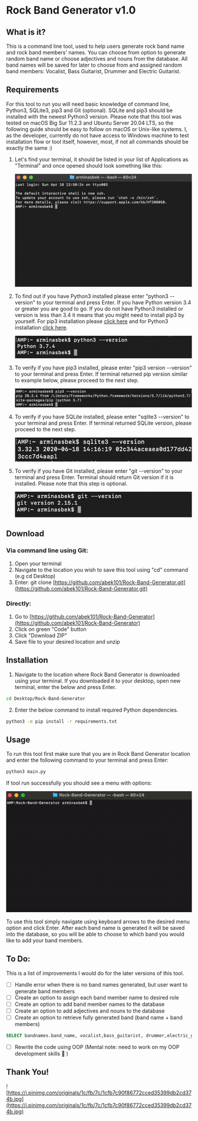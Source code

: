 # Rock Band Generator v1.0

## What is it?

This is a command line tool, used to help users generate rock band name and rock band members' names. You can choose from option to generate random band name or choose adjectives and nouns from the database. All band names will be saved for later to choose from and assigned random band members: Vocalist, Bass Guitarist, Drummer and Electric Guitarist.

## Requirements

For this tool to run you will need basic knowledge of command line, Python3, SQLite3, pip3 and Git (optional). SQLite and pip3 should be installed with the newest Python3 version. Please note that this tool was tested on macOS Big Sur 11.2.3 and Ubuntu Server 20.04 LTS, so the following guide should be easy to follow on macOS or Unix-like systems. I, as the developer, currently do not have access to Windows machine to test installation flow or tool itself, however, most, if not all commands should be exactly the same :) 

1. Let's find your terminal, it should be listed in your list of Applications as "Terminal" and once opened should look something like this:

    ![images/Screenshot_2021-04-18_at_15.33.01.png](images/Screenshot_2021-04-18_at_15.33.01.png)

2. To find out if you have Python3 installed please enter "python3  --version" to your terminal and press Enter. If you have Python version 3.4 or greater you are good to go. If you do not have Python3 installed or version is less than 3.4 it means that you might need to install pip3 by yourself. For pip3 installation please [click here](https://stackoverflow.com/questions/6587507/how-to-install-pip-with-python-3) and for Python3 installation [click here](https://www.python.org/downloads/).

    ![images/Screenshot_2021-04-18_at_15.36.06.png](images/Screenshot_2021-04-18_at_15.36.06.png)

3. To verify if you have pip3 installed, please enter "pip3 version --version" to your terminal and press Enter. If terminal returned pip version similar to example below, please proceed to the next step. 

    ![images/Screenshot_2021-04-18_at_15.46.27.png](images/Screenshot_2021-04-18_at_15.46.27.png)

4. To verify if you have SQLite installed, please enter "sqlite3 --version" to your terminal and press Enter. If terminal returned SQLite version, please proceed to the next step. 

    ![images/Screenshot_2021-04-18_at_15.52.52.png](images/Screenshot_2021-04-18_at_15.52.52.png)

5. To verify if you have Git installed, please enter "git --version" to your terminal and press Enter. Terminal should return Git version if it is installed. Please note that this step is optional.

    ![images/Screenshot_2021-04-18_at_16.00.30.png](images/Screenshot_2021-04-18_at_16.00.30.png)

## Download

### Via command line using Git:

1. Open your terminal
2. Navigate to the location you wish to save this tool using "cd" command (e.g cd Desktop)
3. Enter: git clone [https://github.com/abek101/Rock-Band-Generator.git](https://github.com/abek101/Rock-Band-Generator.git)

### Directly:

1. Go to [https://github.com/abek101/Rock-Band-Generator](https://github.com/abek101/Rock-Band-Generator)
2. Click on green "Code" button
3. Click "Download ZIP" 
4. Save file to your desired location and unzip

## Installation

1. Navigate to the location where Rock Band Generator is downloaded using your terminal. If you downloaded it to your desktop, open new terminal, enter the below and press Enter.

```bash
cd Desktop/Rock-Band-Generator
```

 2.  Enter the below command to install required Python dependencies.

```bash
python3 -m pip install -r requirements.txt
```

## Usage

To run this tool first make sure that you are in Rock Band Generator location and enter the following command to your terminal and press Enter:

```bash
python3 main.py
```

If tool run successfully you should see a menu with options:

![images/ezgif.com-gif-maker.gif](images/ezgif.com-gif-maker.gif)

To use this tool simply navigate using keyboard arrows to the desired menu option and click Enter. After each band name is generated it will be saved into the database, so you will be able to choose to which band you would like to add your band members.

## To Do:

This is a list of improvements I would do for the later versions of this tool.

- [ ]  Handle error when there is no band names generated, but user want to generate band members
- [ ]  Create an option to assign each band member name to desired role
- [ ]  Create an option to add band member names to the database
- [ ]  Create an option to add adjectives and nouns to the database
- [ ]  Create an option to retrieve fully generated band (band name + band members)

```sql
SELECT bandnames.band_name, vocalist,bass_guitarist, drummer,electric_guitarist FROM bandmembers JOIN bandnames ON bandmembers.band_name_id = bandnames.id
```

- [ ]  Rewrite the code using OOP (Mental note: need to work on my OOP development skills 🙂 )

## Thank You!

![https://i.pinimg.com/originals/1c/fb/7c/1cfb7c90f86772cced35399db2cd374b.jpg](https://i.pinimg.com/originals/1c/fb/7c/1cfb7c90f86772cced35399db2cd374b.jpg)